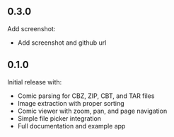 ## 0.3.0

Add screenshot:

* Add screenshot and github url


## 0.1.0

Initial release with:

* Comic parsing for CBZ, ZIP, CBT, and TAR files
* Image extraction with proper sorting
* Comic viewer with zoom, pan, and page navigation
* Simple file picker integration
* Full documentation and example app